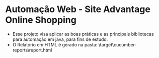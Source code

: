 #          Automação Web - Site Advantage Online Shopping
* Esse projeto visa aplicar as boas práticas e as principais bibliotecas para automação em java, para fins de estudo.
* O Relatório em HTML é gerado na pasta: \target\cucumber-reports\report.html
